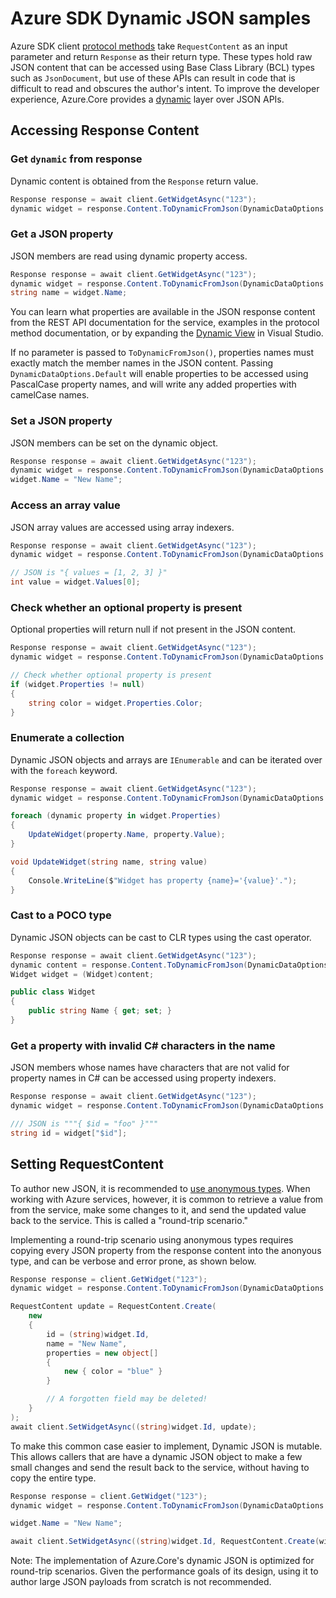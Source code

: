 # Azure SDK Dynamic JSON samples

Azure SDK client [protocol methods](https://github.com/Azure/azure-sdk-for-net/blob/main/sdk/core/Azure.Core/samples/ProtocolMethods.md) take `RequestContent` as an input parameter and return `Response` as their return type.  These types hold raw JSON content that can be accessed using Base Class Library (BCL) types such as `JsonDocument`, but use of these APIs can result in code that is difficult to read and obscures the author's intent.  To improve the developer experience, Azure.Core provides a [dynamic](https://learn.microsoft.com/dotnet/csharp/advanced-topics/interop/using-type-dynamic) layer over JSON APIs.

## Accessing Response Content

### Get `dynamic` from response

Dynamic content is obtained from the `Response` return value.

```C# Snippet:AzureCoreGetDynamicJson
Response response = await client.GetWidgetAsync("123");
dynamic widget = response.Content.ToDynamicFromJson(DynamicDataOptions.Default);
```

### Get a JSON property

JSON members are read using dynamic property access.

```C# Snippet:AzureCoreGetDynamicJsonProperty
Response response = await client.GetWidgetAsync("123");
dynamic widget = response.Content.ToDynamicFromJson(DynamicDataOptions.Default);
string name = widget.Name;
```

You can learn what properties are available in the JSON response content from the REST API documentation for the service, examples in the protocol method documentation, or by expanding the [Dynamic View](https://learn.microsoft.com/visualstudio/debugger/watch-and-quickwatch-windows) in Visual Studio.

If no parameter is passed to `ToDynamicFromJson()`, properties names must exactly match the member names in the JSON content.  Passing `DynamicDataOptions.Default` will enable properties to be accessed using PascalCase property names, and will write any added properties with camelCase names.

### Set a JSON property

JSON members can be set on the dynamic object.

```C# Snippet:AzureCoreSetDynamicJsonProperty
Response response = await client.GetWidgetAsync("123");
dynamic widget = response.Content.ToDynamicFromJson(DynamicDataOptions.Default);
widget.Name = "New Name";
```

### Access an array value

JSON array values are accessed using array indexers.

```C# Snippet:AzureCoreGetDynamicJsonArrayValue
Response response = await client.GetWidgetAsync("123");
dynamic widget = response.Content.ToDynamicFromJson(DynamicDataOptions.Default);

// JSON is "{ values = [1, 2, 3] }"
int value = widget.Values[0];
```

### Check whether an optional property is present

Optional properties will return null if not present in the JSON content.

```C# Snippet:AzureCoreGetDynamicJsonOptionalProperty
Response response = await client.GetWidgetAsync("123");
dynamic widget = response.Content.ToDynamicFromJson(DynamicDataOptions.Default);

// Check whether optional property is present
if (widget.Properties != null)
{
    string color = widget.Properties.Color;
}
```

### Enumerate a collection

Dynamic JSON objects and arrays are `IEnumerable` and can be iterated over with the `foreach` keyword.

```C# Snippet:AzureCoreEnumerateDynamicJsonObject
Response response = await client.GetWidgetAsync("123");
dynamic widget = response.Content.ToDynamicFromJson(DynamicDataOptions.Default);

foreach (dynamic property in widget.Properties)
{
    UpdateWidget(property.Name, property.Value);
}

void UpdateWidget(string name, string value)
{
    Console.WriteLine($"Widget has property {name}='{value}'.");
}
```

### Cast to a POCO type

Dynamic JSON objects can be cast to CLR types using the cast operator.

```C# Snippet:AzureCoreCastDynamicJsonToPOCO
Response response = await client.GetWidgetAsync("123");
dynamic content = response.Content.ToDynamicFromJson(DynamicDataOptions.Default);
Widget widget = (Widget)content;
```

```C# Snippet:AzureCoreDynamicJsonPOCO
public class Widget
{
    public string Name { get; set; }
}
```

### Get a property with invalid C# characters in the name

JSON members whose names have characters that are not valid for property names in C# can be accessed using property indexers.

```C# Snippet:AzureCoreGetDynamicPropertyInvalidCharacters
Response response = await client.GetWidgetAsync("123");
dynamic widget = response.Content.ToDynamicFromJson(DynamicDataOptions.Default);

/// JSON is """{ $id = "foo" }"""
string id = widget["$id"];
```

## Setting RequestContent

To author new JSON, it is recommended to [use anonymous types](https://github.com/Azure/azure-sdk-for-net/blob/main/sdk/core/Azure.Core/samples/ProtocolMethods.md#2-create-and-send-a-request).  When working with Azure services, however, it is common to retrieve a value from from the service, make some changes to it, and send the updated value back to the service.  This is called a "round-trip scenario."

Implementing a round-trip scenario using anonymous types requires copying every JSON property from the response content into the anonyous type, and can be verbose and error prone, as shown below.

```C# Snippet:AzureCoreRoundTripAnonymousType
Response response = client.GetWidget("123");
dynamic widget = response.Content.ToDynamicFromJson(DynamicDataOptions.Default);

RequestContent update = RequestContent.Create(
    new
    {
        id = (string)widget.Id,
        name = "New Name",
        properties = new object[]
        {
            new { color = "blue" }
        }

        // A forgotten field may be deleted!
    }
);
await client.SetWidgetAsync((string)widget.Id, update);
```

To make this common case easier to implement, Dynamic JSON is mutable.  This allows callers that are have a dynamic JSON object to make a few small changes and send the result back to the service, without having to copy the entire type.

```C# Snippet:AzureCoreRoundTripDynamicJson
Response response = client.GetWidget("123");
dynamic widget = response.Content.ToDynamicFromJson(DynamicDataOptions.Default);

widget.Name = "New Name";

await client.SetWidgetAsync((string)widget.Id, RequestContent.Create(widget));
```

Note: The implementation of Azure.Core's dynamic JSON is optimized for round-trip scenarios.  Given the performance goals of its design, using it to author large JSON payloads from scratch is not recommended.
